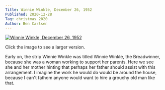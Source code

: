 ```yaml
---
Title: Winnie Winkle, December 26, 1952
Published: 2020-12-28
Tag: christmas 2020
Author: Ben Carlsen
---
```


[![Winnie Winkle, December 26, 1952](http://blog.arkholt.com/media/decstrips2020/28-winnie-winkle_Fri__Dec_26__1952_.jpg)](http://blog.arkholt.com/media/decstrips2020/28-winnie-winkle_Fri__Dec_26__1952_.jpg)

Click the image to see a larger version.

Early on, the strip Winnie Winkle was titled Winnie Winkle, the Breadwinner, because she was a woman working to support her parents. Here we see she and her mother hinting that perhaps her father should assist with this arrangement. I imagine the work he would do would be around the house, because I can't fathom anyone would want to hire a grouchy old man like that.
